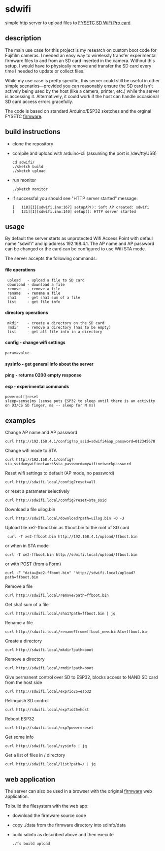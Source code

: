 # sdwifi

simple http server to upload files to [FYSETC SD WiFi Pro card](https://github.com/FYSETC/SD-WIFI-PRO)

## description
 
The main use case for this project is my research on custom boot code for Fujifilm cameras. I needed an easy way to wirelessly transfer experimental firmware files to and from an SD card inserted in the camera. Without this setup, I would have to physically remove and transfer the SD card every time I needed to update or collect files.

While my use case is pretty specific, this server could still be useful in other simple scenarios—provided you can reasonably ensure the SD card isn't actively being used by the host (like a camera, printer, etc.) while the server is accessing it. Alternatively, it could work if the host can handle occasional SD card access errors gracefully.

The code is based on standard Arduino/ESP32 sketches and the orginal FYSETC [firmware](https://github.com/FYSETC/SdWiFiBrowser). 

## build instructions

- clone the repository 

- compile and upload with arduino-cli (assuming the port is /dev/ttyUSB)

      cd sdwifi/
      ./sketch build 
      ./sketch upload

- run monitor

      ./sketch monitor

- if successful you should see "HTTP server started" message:

      [   118][I][sdwifi.ino:167] setupAP(): Soft AP created: sdwifi
      [   131][I][sdwifi.ino:140] setup(): HTTP server started

## usage

By default the server starts as unprotected Wifi Access Point with defaul name "sdwifi" and ip address 192.168.4.1. The AP name and AP password can be changed or the card can be configured to use Wifi STA mode.

The server accepts the following commands:

 #### file operations

     upload   - upload a file to SD card
     download - download a file
     remove   - remove a file
     rename   - rename a file
     sha1     - get sha1 sum of a file
     list     - get file info

 #### directory operations

     mkdir    - create a directory on the SD card
     rmdir    - remove a directory (has to be empty)
     list     - get all file info in a directory
 
 #### config   - change wifi settings
 
    param=value
 
 #### sysinfo  - get general info about the server

 #### ping     - returns 0200 empty response

 #### exp      - experimental commands
 
    power=off|reset
    sleep=sense|ms (sense puts ESP32 to sleep until there is an activity on D3/CS SD finger, ms -- sleep for N ms)

 ## examples
   
   Change AP name and AP password
   
    curl http://192.168.4.1/config?ap_ssid=sdwifi4&ap_password=012345678
 
   Change wifi mode to STA
    
    curl http://192.168.4.1/config?sta_ssid=mywifinetwork&sta_password=mywifinetworkpassword
 
   Reset wifi settings to default (AP mode, no password)
    
    curl http://sdwifi.local/config?reset=all

   or reset a parameter selectively 
   
    curl http://sdwifi.local/config?reset=sta_ssid

   Download a file uilog.bin 

    curl http://sdwifi.local/download?path=uilog.bin -O -J

   Upload file xe2-ffboot.bin as ffboot.bin to the root of SD card
    
     curl -T xe2-ffboot.bin http://192.168.4.1/upload/ffboot.bin
 
   or when in STA mode
   
    curl -T xe2-ffboot.bin http://sdwifi.local/upload/ffboot.bin

   or with POST (from a Form)
   
    curl -F "data=@xe2-ffboot.bin" "http://sdwifi.local/upload?path=ffboot.bin
   
   Remove a file
    
    curl http://sdwifi.local/remove?path=ffboot.bin
 
   Get sha1 sum of a file
    
    curl http://sdwifi.local/sha1?path=ffboot.bin | jq
 
   Rename a file
    
    curl http://sdwifi.local/rename?from=ffboot_new.bin&to=ffboot.bin
 
   Create a directory
    
    curl http://sdwifi.local/mkdir?path=boot
  
   Remove a directory
    
    curl http://sdwifi.local/rmdir?path=boot

   Give permanent control over SD to ESP32, blocks access to NAND SD card from the host side
     
    curl http://sdwifi.local/exp?io26=esp32
 
   Relinquish SD control
    
    curl http://sdwifi.local/exp?io26=host
 
   Reboot ESP32
    
    curl http://sdwifi.local/exp?power=reset

   Get some info
    
    curl http://sdwifi.local/sysinfo | jq

   Get a list of files in / directory
    
    curl http://sdwifi.local/list?path=/ | jq

## web application

The server can also be used in a browser with the original [firmware](https://github.com/FYSETC/SdWiFiBrowser) web application.

To build the filesystem with the web app:
  - download the firmware source code
  - copy ./data from the firmware directory into sdinfo/data 
  - build sdinfo as described above and then execute

        ./fs build upload

